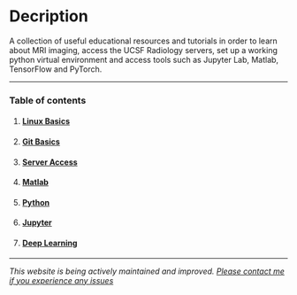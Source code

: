 # Decription

A collection of useful educational resources and tutorials in order to learn about MRI imaging, access the UCSF Radiology servers, set up a working python virtual environment and access tools such as Jupyter Lab, Matlab, TensorFlow and PyTorch.

---

### Table of contents

 1. #### [Linux Basics](page/linuxresources)
 2. #### [Git Basics](page/gitresources)
 3. #### [Server Access](page/serveraccessresources)
 4. #### [Matlab](page/matlabresources)
 5. #### [Python](page/pythonresources)
 6. #### [Jupyter](page/jupyterresources)
 7. #### [Deep Learning](page/dlresources)

---

*This website is being actively maintained and improved. [Please contact me if you experience any issues](mailto:alejandro.moralesmartinez@ucsf.edu)*
